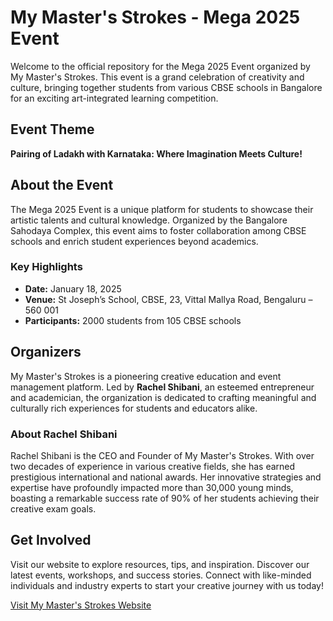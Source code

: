 # My Master's Strokes - Mega 2025 Event

Welcome to the official repository for the Mega 2025 Event organized by My Master's Strokes. This event is a grand celebration of creativity and culture, bringing together students from various CBSE schools in Bangalore for an exciting art-integrated learning competition.

## Event Theme
**Pairing of Ladakh with Karnataka: Where Imagination Meets Culture!**

## About the Event
The Mega 2025 Event is a unique platform for students to showcase their artistic talents and cultural knowledge. Organized by the Bangalore Sahodaya Complex, this event aims to foster collaboration among CBSE schools and enrich student experiences beyond academics.

### Key Highlights
- **Date:** January 18, 2025  
- **Venue:** St Joseph’s School, CBSE, 23, Vittal Mallya Road, Bengaluru – 560 001  
- **Participants:** 2000 students from 105 CBSE schools  

## Organizers
My Master's Strokes is a pioneering creative education and event management platform. Led by **Rachel Shibani**, an esteemed entrepreneur and academician, the organization is dedicated to crafting meaningful and culturally rich experiences for students and educators alike.

### About Rachel Shibani
Rachel Shibani is the CEO and Founder of My Master's Strokes. With over two decades of experience in various creative fields, she has earned prestigious international and national awards. Her innovative strategies and expertise have profoundly impacted more than 30,000 young minds, boasting a remarkable success rate of 90% of her students achieving their creative exam goals.

## Get Involved
Visit our website to explore resources, tips, and inspiration. Discover our latest events, workshops, and success stories. Connect with like-minded individuals and industry experts to start your creative journey with us today!

[Visit My Master's Strokes Website](https://www.mymastersstrokes.com/)
